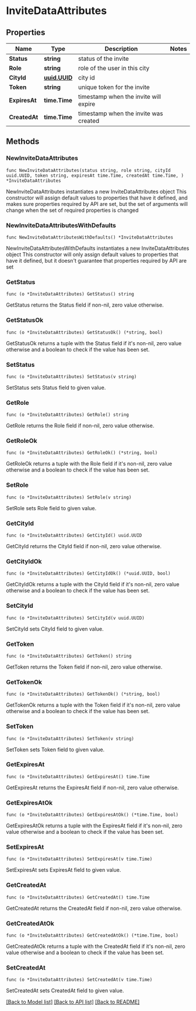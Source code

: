 # InviteDataAttributes

## Properties

Name | Type | Description | Notes
------------ | ------------- | ------------- | -------------
**Status** | **string** | status of the invite | 
**Role** | **string** | role of the user in this city | 
**CityId** | [**uuid.UUID**](uuid.UUID.md) | city id | 
**Token** | **string** | unique token for the invite | 
**ExpiresAt** | **time.Time** | timestamp when the invite will expire | 
**CreatedAt** | **time.Time** | timestamp when the invite was created | 

## Methods

### NewInviteDataAttributes

`func NewInviteDataAttributes(status string, role string, cityId uuid.UUID, token string, expiresAt time.Time, createdAt time.Time, ) *InviteDataAttributes`

NewInviteDataAttributes instantiates a new InviteDataAttributes object
This constructor will assign default values to properties that have it defined,
and makes sure properties required by API are set, but the set of arguments
will change when the set of required properties is changed

### NewInviteDataAttributesWithDefaults

`func NewInviteDataAttributesWithDefaults() *InviteDataAttributes`

NewInviteDataAttributesWithDefaults instantiates a new InviteDataAttributes object
This constructor will only assign default values to properties that have it defined,
but it doesn't guarantee that properties required by API are set

### GetStatus

`func (o *InviteDataAttributes) GetStatus() string`

GetStatus returns the Status field if non-nil, zero value otherwise.

### GetStatusOk

`func (o *InviteDataAttributes) GetStatusOk() (*string, bool)`

GetStatusOk returns a tuple with the Status field if it's non-nil, zero value otherwise
and a boolean to check if the value has been set.

### SetStatus

`func (o *InviteDataAttributes) SetStatus(v string)`

SetStatus sets Status field to given value.


### GetRole

`func (o *InviteDataAttributes) GetRole() string`

GetRole returns the Role field if non-nil, zero value otherwise.

### GetRoleOk

`func (o *InviteDataAttributes) GetRoleOk() (*string, bool)`

GetRoleOk returns a tuple with the Role field if it's non-nil, zero value otherwise
and a boolean to check if the value has been set.

### SetRole

`func (o *InviteDataAttributes) SetRole(v string)`

SetRole sets Role field to given value.


### GetCityId

`func (o *InviteDataAttributes) GetCityId() uuid.UUID`

GetCityId returns the CityId field if non-nil, zero value otherwise.

### GetCityIdOk

`func (o *InviteDataAttributes) GetCityIdOk() (*uuid.UUID, bool)`

GetCityIdOk returns a tuple with the CityId field if it's non-nil, zero value otherwise
and a boolean to check if the value has been set.

### SetCityId

`func (o *InviteDataAttributes) SetCityId(v uuid.UUID)`

SetCityId sets CityId field to given value.


### GetToken

`func (o *InviteDataAttributes) GetToken() string`

GetToken returns the Token field if non-nil, zero value otherwise.

### GetTokenOk

`func (o *InviteDataAttributes) GetTokenOk() (*string, bool)`

GetTokenOk returns a tuple with the Token field if it's non-nil, zero value otherwise
and a boolean to check if the value has been set.

### SetToken

`func (o *InviteDataAttributes) SetToken(v string)`

SetToken sets Token field to given value.


### GetExpiresAt

`func (o *InviteDataAttributes) GetExpiresAt() time.Time`

GetExpiresAt returns the ExpiresAt field if non-nil, zero value otherwise.

### GetExpiresAtOk

`func (o *InviteDataAttributes) GetExpiresAtOk() (*time.Time, bool)`

GetExpiresAtOk returns a tuple with the ExpiresAt field if it's non-nil, zero value otherwise
and a boolean to check if the value has been set.

### SetExpiresAt

`func (o *InviteDataAttributes) SetExpiresAt(v time.Time)`

SetExpiresAt sets ExpiresAt field to given value.


### GetCreatedAt

`func (o *InviteDataAttributes) GetCreatedAt() time.Time`

GetCreatedAt returns the CreatedAt field if non-nil, zero value otherwise.

### GetCreatedAtOk

`func (o *InviteDataAttributes) GetCreatedAtOk() (*time.Time, bool)`

GetCreatedAtOk returns a tuple with the CreatedAt field if it's non-nil, zero value otherwise
and a boolean to check if the value has been set.

### SetCreatedAt

`func (o *InviteDataAttributes) SetCreatedAt(v time.Time)`

SetCreatedAt sets CreatedAt field to given value.



[[Back to Model list]](../README.md#documentation-for-models) [[Back to API list]](../README.md#documentation-for-api-endpoints) [[Back to README]](../README.md)


